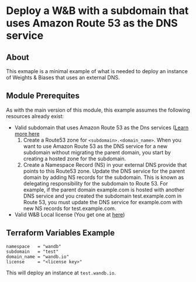 # Deploy a W&B with a subdomain that uses Amazon Route 53 as the DNS service

## About

This exmaple is a minimal example of what is needed to deploy an instance of
Weights & Biases that uses an external DNS.

## Module Prerequites

As with the main version of this module, this example assumes the following
resources already exist:

- Valid subdomain that uses Amazon Route 53 as the Dns services ([Learn more
  here](<(https://docs.aws.amazon.com/Route53/latest/DeveloperGuide/CreatingNewSubdomain.html)>)
  1. Create a Route53 zone for `<subdomain>.<domain_name>`. When you want to use
     Amazon Route 53 as the DNS service for a new subdomain without migrating
     the parent domain, you start by creating a hosted zone for the subdomain.
  2. Create a Namespace Record (NS) in your external DNS provide that points to
     this Route53 zone. Update the DNS service for the parent domain by adding
     NS records for the subdomain. This is known as delegating responsibility
     for the subdomain to Route 53. For example, if the parent domain
     example.com is hosted with another DNS service and you created the
     subdomain test.example.com in Route 53, you must update the DNS service for
     example.com with new NS records for test.example.com.
- Valid W&B Local license (You get one at [here](https://deploy.wandb.ai))

## Terraform Variables Example

```
namespace   = "wandb"
subdomain   = "test"
domain_name = "wandb.io"
license     = "<license key>"
```

This will deploy an instance at `test.wandb.io`.

